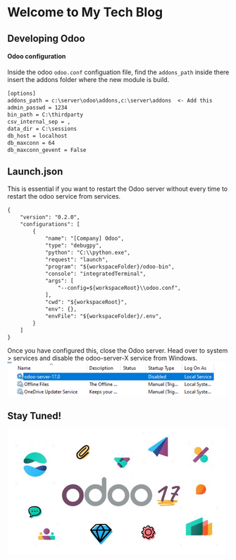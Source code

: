 # Welcome to My Tech Blog

## Developing Odoo
#### Odoo configuration
Inside the odoo `odoo.conf` configuation file, find the `addons_path` inside there insert the addons folder where the new module is build.



```
[options]
addons_path = c:\server\odoo\addons,c:\server\addons  <- Add this
admin_passwd = 1234
bin_path = C:\thirdparty
csv_internal_sep = ,
data_dir = C:\sessions
db_host = localhost
db_maxconn = 64
db_maxconn_gevent = False
```
## Launch.json
This is essential if you want to restart the Odoo server without every time to restart the odoo service from services.

```
{
    "version": "0.2.0",
    "configurations": [
        {
            "name": "[Company] Odoo",
            "type": "debugpy",
            "python": "C:\\python.exe",
            "request": "launch",
            "program": "${workspaceFolder}/odoo-bin",
            "console": "integratedTerminal",
            "args": [
                "--config=${workspaceRoot}\\odoo.conf",
            ],
            "cwd": "${workspaceRoot}",
            "env": {},
            "envFile": "${workspaceFolder}/.env",
        }
    ]
}
```
Once you have configured this, close the Odoo server.
Head over to system > services and disable the odoo-server-X service from Windows.
![odoo](../images/odoo/odooservice.png)

## Stay Tuned!


![odoo](../images/odoo/odoo17.jpg)
